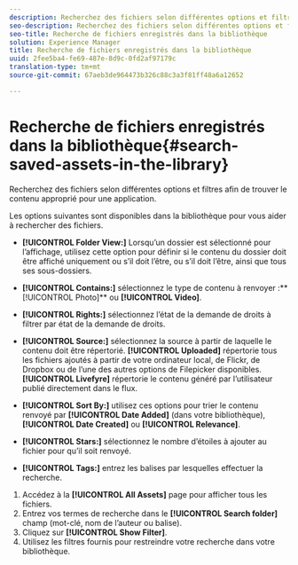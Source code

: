 ```yaml
---
description: Recherchez des fichiers selon différentes options et filtres afin de trouver le contenu approprié pour une application.
seo-description: Recherchez des fichiers selon différentes options et filtres afin de trouver le contenu approprié pour une application.
seo-title: Recherche de fichiers enregistrés dans la bibliothèque
solution: Experience Manager
title: Recherche de fichiers enregistrés dans la bibliothèque
uuid: 2fee5ba4-fe69-487e-8d9c-0fd2af97179c
translation-type: tm+mt
source-git-commit: 67aeb3de964473b326c88c3a3f81ff48a6a12652

---
```



# Recherche de fichiers enregistrés dans la bibliothèque{#search-saved-assets-in-the-library}

Recherchez des fichiers selon différentes options et filtres afin de trouver le contenu approprié pour une application.

Les options suivantes sont disponibles dans la bibliothèque pour vous aider à rechercher des fichiers.

* **[!UICONTROL Folder View:]** Lorsqu’un dossier est sélectionné pour l’affichage, utilisez cette option pour définir si le contenu du dossier doit être affiché uniquement ou s’il doit l’être, ou s’il doit l’être, ainsi que tous ses sous-dossiers.
* **[!UICONTROL Contains:]** sélectionnez le type de contenu à renvoyer :** [!UICONTROL Photo]** ou **[!UICONTROL Video]**.

* **[!UICONTROL Rights:]** sélectionnez l’état de la demande de droits à filtrer par état de la demande de droits.
* **[!UICONTROL Source:]** sélectionnez la source à partir de laquelle le contenu doit être répertorié. **[!UICONTROL Uploaded]** répertorie tous les fichiers ajoutés à partir de votre ordinateur local, de Flickr, de Dropbox ou de l’une des autres options de Filepicker disponibles. **[!UICONTROL Livefyre]** répertorie le contenu généré par l’utilisateur publié directement dans le flux.

* **[!UICONTROL Sort By:]** utilisez ces options pour trier le contenu renvoyé par **[!UICONTROL Date Added]** (dans votre bibliothèque), **[!UICONTROL Date Created]** ou **[!UICONTROL Relevance]**.

* **[!UICONTROL Stars:]** sélectionnez le nombre d’étoiles à ajouter au fichier pour qu’il soit renvoyé.
* **[!UICONTROL Tags:]** entrez les balises par lesquelles effectuer la recherche.

1. Accédez à la **[!UICONTROL All Assets]** page pour afficher tous les fichiers.
1. Entrez vos termes de recherche dans le **[!UICONTROL Search folder]** champ (mot-clé, nom de l’auteur ou balise).
1. Cliquez sur **[!UICONTROL Show Filter]**.
1. Utilisez les filtres fournis pour restreindre votre recherche dans votre bibliothèque.
